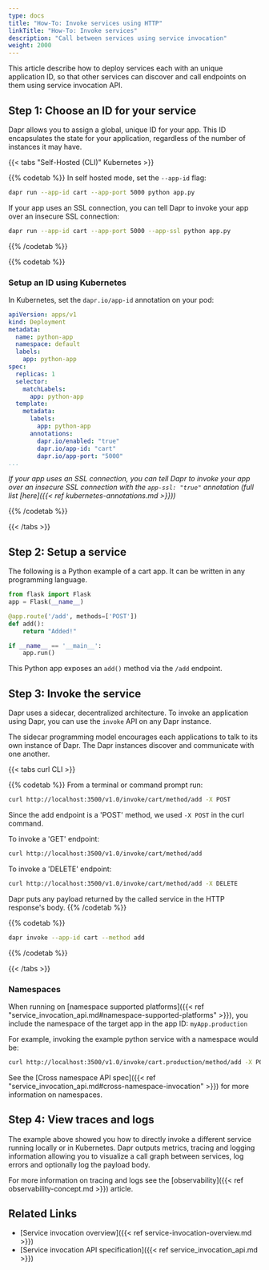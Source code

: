 ```yaml
---
type: docs
title: "How-To: Invoke services using HTTP"
linkTitle: "How-To: Invoke services"
description: "Call between services using service invocation"
weight: 2000
---
```


This article describe how to deploy services each with an unique application ID, so that other services can discover and call endpoints on them using service invocation API.

## Step 1: Choose an ID for your service

Dapr allows you to assign a global, unique ID for your app. This ID encapsulates the state for your application, regardless of the number of instances it may have.

{{< tabs "Self-Hosted (CLI)" Kubernetes >}}

{{% codetab %}}
In self hosted mode, set the `--app-id` flag:

```bash
dapr run --app-id cart --app-port 5000 python app.py
```

If your app uses an SSL connection, you can tell Dapr to invoke your app over an insecure SSL connection:

```bash
dapr run --app-id cart --app-port 5000 --app-ssl python app.py
```
{{% /codetab %}}

{{% codetab %}}

### Setup an ID using Kubernetes

In Kubernetes, set the `dapr.io/app-id` annotation on your pod:

```yaml
apiVersion: apps/v1
kind: Deployment
metadata:
  name: python-app
  namespace: default
  labels:
    app: python-app
spec:
  replicas: 1
  selector:
    matchLabels:
      app: python-app
  template:
    metadata:
      labels:
        app: python-app
      annotations:
        dapr.io/enabled: "true"
        dapr.io/app-id: "cart"
        dapr.io/app-port: "5000"
...
```
*If your app uses an SSL connection, you can tell Dapr to invoke your app over an insecure SSL connection with the `app-ssl: "true"` annotation (full list [here]({{< ref kubernetes-annotations.md >}}))*

{{% /codetab %}}

{{< /tabs >}}


## Step 2: Setup a service

The following is a Python example of a cart app. It can be written in any programming language.

```python
from flask import Flask
app = Flask(__name__)

@app.route('/add', methods=['POST'])
def add():
    return "Added!"

if __name__ == '__main__':
    app.run()
```

This Python app exposes an `add()` method via the `/add` endpoint.

## Step 3: Invoke the service

Dapr uses a sidecar, decentralized architecture. To invoke an application using Dapr, you can use the `invoke` API on any Dapr instance.

The sidecar programming model encourages each applications to talk to its own instance of Dapr. The Dapr instances discover and communicate with one another.

{{< tabs curl CLI >}}

{{% codetab %}}
From a terminal or command prompt run:
```bash
curl http://localhost:3500/v1.0/invoke/cart/method/add -X POST
```

Since the add endpoint is a 'POST' method, we used `-X POST` in the curl command.

To invoke a 'GET' endpoint:

```bash
curl http://localhost:3500/v1.0/invoke/cart/method/add
```

To invoke a 'DELETE' endpoint:

```bash
curl http://localhost:3500/v1.0/invoke/cart/method/add -X DELETE
```

Dapr puts any payload returned by the called service in the HTTP response's body.
{{% /codetab %}}

{{% codetab %}}
```bash
dapr invoke --app-id cart --method add
```
{{% /codetab %}}

{{< /tabs >}}

### Namespaces

When running on [namespace supported platforms]({{< ref "service_invocation_api.md#namespace-supported-platforms" >}}), you include the namespace of the target app in the app ID: `myApp.production`

For example, invoking the example python service with a namespace would be:

```bash
curl http://localhost:3500/v1.0/invoke/cart.production/method/add -X POST
```

See the [Cross namespace API spec]({{< ref "service_invocation_api.md#cross-namespace-invocation" >}}) for more information on namespaces.

## Step 4: View traces and logs

The example above showed you how to directly invoke a different service running locally or in Kubernetes. Dapr outputs metrics, tracing and logging information allowing you to visualize a call graph between services, log errors and optionally log the payload body.

For more information on tracing and logs see the [observability]({{< ref observability-concept.md >}}) article.

 ## Related Links

* [Service invocation overview]({{< ref service-invocation-overview.md >}})
* [Service invocation API specification]({{< ref service_invocation_api.md >}})
